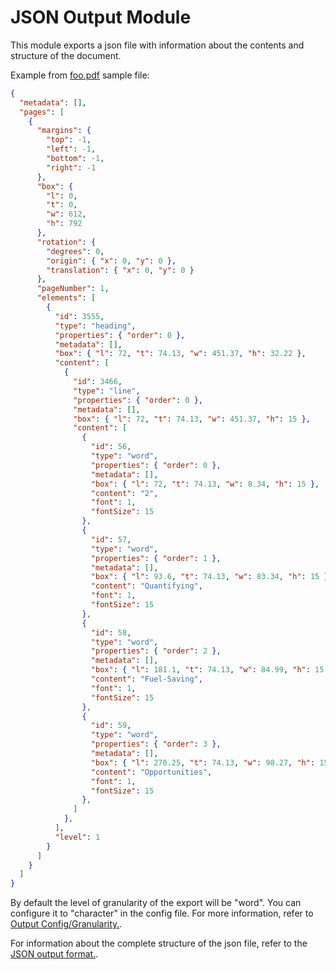 # JSON Output Module

This module exports a json file with information about the contents and structure of the document.

Example from [foo.pdf](../../../../samples/foo.pdf) sample file:
```json
{
  "metadata": [],
  "pages": [
    {
      "margins": {
        "top": -1,
        "left": -1,
        "bottom": -1,
        "right": -1
      },
      "box": {
        "l": 0,
        "t": 0,
        "w": 612,
        "h": 792
      },
      "rotation": {
        "degrees": 0,
        "origin": { "x": 0, "y": 0 },
        "translation": { "x": 0, "y": 0 }
      },
      "pageNumber": 1,
      "elements": [
        {
          "id": 3555,
          "type": "heading",
          "properties": { "order": 0 },
          "metadata": [],
          "box": { "l": 72, "t": 74.13, "w": 451.37, "h": 32.22 },
          "content": [
            {
              "id": 3466,
              "type": "line",
              "properties": { "order": 0 },
              "metadata": [],
              "box": { "l": 72, "t": 74.13, "w": 451.37, "h": 15 },
              "content": [
                {
                  "id": 56,
                  "type": "word",
                  "properties": { "order": 0 },
                  "metadata": [],
                  "box": { "l": 72, "t": 74.13, "w": 8.34, "h": 15 },
                  "content": "2",
                  "font": 1,
                  "fontSize": 15
                },
                {
                  "id": 57,
                  "type": "word",
                  "properties": { "order": 1 },
                  "metadata": [],
                  "box": { "l": 93.6, "t": 74.13, "w": 83.34, "h": 15 },
                  "content": "Quantifying",
                  "font": 1,
                  "fontSize": 15
                },
                {
                  "id": 58,
                  "type": "word",
                  "properties": { "order": 2 },
                  "metadata": [],
                  "box": { "l": 181.1, "t": 74.13, "w": 84.99, "h": 15 },
                  "content": "Fuel-Saving",
                  "font": 1,
                  "fontSize": 15
                },
                {
                  "id": 59,
                  "type": "word",
                  "properties": { "order": 3 },
                  "metadata": [],
                  "box": { "l": 270.25, "t": 74.13, "w": 98.27, "h": 15 },
                  "content": "Opportunities",
                  "font": 1,
                  "fontSize": 15
                }, 
              ]
            },
          ],
          "level": 1
        }
      ]
    }
  ]
}
```
By default the level of granularity of the export will be "word". You can configure it to "character" in the config file. For more information, refer to [Output Config/Granularity.](../../../../docs/configuration.md#42-Granularity).

For information about the complete structure of the json file, refer to the [JSON output format.](../../../../docs/json-output.md).
